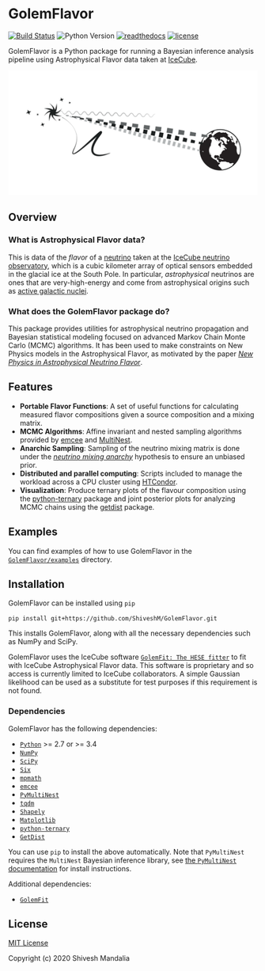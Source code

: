 # GolemFlavor

[![Build Status](https://api.travis-ci.org/ShiveshM/GolemFlavor.svg?branch=master)](https://travis-ci.org/ShiveshM/GolemFlavor)
![Python Version](https://img.shields.io/badge/python-2.7+|3.4+-blue.svg)
[![readthedocs](https://readthedocs.org/projects/golemflavor/badge/?version=latest)](https://golemflavor.readthedocs.io/)
[![license](https://img.shields.io/github/license/ShiveshM/GolemFlavor 'license')](https://github.com/ShiveshM/GolemFlavor/blob/master/LICENSE)

GolemFlavor is a Python package for running a Bayesian inference analysis
pipeline using Astrophysical Flavor data taken at
[IceCube](https://icecube.wisc.edu/).

![GolemFlavor Logo](docs/source/_static/logo.png)

## Overview

### What is Astrophysical Flavor data?
This is data of the *flavor* of a
[neutrino](https://icecube.wisc.edu/outreach/neutrinos) taken at the [IceCube
neutrino observatory](https://icecube.wisc.edu/), which is a cubic kilometer
array of optical sensors embedded in the glacial ice at the South Pole. In
particular, *astrophysical* neutrinos are ones that are very-high-energy and
come from astrophysical origins such as [active galactic
nuclei](https://doi.org/10.1126/science.aat2890).
<!-- For more on the physics behind neutrinos see [here](https://shivesh.org/research/). -->

### What does the GolemFlavor package do?
This package provides utilities for astrophysical neutrino propagation and
Bayesian statistical modeling focused on advanced Markov Chain Monte Carlo
(MCMC) algorithms. It has been used to make constraints on New Physics models
in the Astrophysical Flavor, as motivated by the paper [*New Physics in
Astrophysical Neutrino
Flavor*](https://doi.org/10.1103/PhysRevLett.115.161303).
<!-- For more information on the statistical modeling see [here](https://shivesh.org/research/#bayesian-inference). -->

## Features
* **Portable Flavor Functions**: A set of useful functions for calculating
    measured flavor compositions given a source composition and a mixing
    matrix.
* **MCMC Algorithms**: Affine invariant and nested sampling algorithms provided
    by [emcee](https://emcee.readthedocs.io/) and
    [MultiNest](https://doi.org/10.1111/j.1365-2966.2009.14548.x).
* **Anarchic Sampling**: Sampling of the neutrino mixing matrix is done
    under the [*neutrino mixing
    anarchy*](https://doi.org/10.1016/j.physletb.2003.08.045) hypothesis to
    ensure an unbiased prior.
* **Distributed and parallel computing**: Scripts included to manage the
    workload across a CPU cluster using
    [HTCondor](https://research.cs.wisc.edu/htcondor/).
* **Visualization**: Produce ternary plots of the flavour composition using the
    [python-ternary](https://zenodo.org/badge/latestdoi/19505/marcharper/python-ternary)
    package and joint posterior plots for analyzing MCMC chains using the
    [getdist](https://getdist.readthedocs.io/en/latest/) package.

## Examples
You can find examples of how to use GolemFlavor in the
[`GolemFlavor/examples`](examples) directory.
<!-- For examples on how to distribute jobs across a CPU cluster see the -->
<!-- [`GolemFlavor/submitter`](submitter) directory. -->

<!--
## Documentation
The documentation for GolemFlavor can be found at TODO.
-->

## Installation
GolemFlavor can be installed using `pip`
```
pip install git+https://github.com/ShiveshM/GolemFlavor.git
```
This installs GolemFlavor, along with all the necessary dependencies such as
NumPy and SciPy.

GolemFlavor uses the IceCube software [`GolemFit: The HESE
fitter`](https://github.com/IceCubeOpenSource/GolemFit) to fit with IceCube
Astrophysical Flavor data. This software is proprietary and so access is
currently limited to IceCube collaborators. A simple Gaussian likelihood can be
used as a substitute for test purposes if this requirement is not found.

### Dependencies

GolemFlavor has the following dependencies:
* [`Python`](https://www.python.org/) >= 2.7 or >= 3.4
* [`NumPy`](http://www.numpy.org/)
* [`SciPy`](https://www.scipy.org/)
* [`Six`](https://six.readthedocs.io/)
* [`mpmath`](http://mpmath.org/)
* [`emcee`](https://emcee.readthedocs.io/en/stable/)
* [`PyMultiNest`](https://johannesbuchner.github.io/PyMultiNest/)
* [`tqdm`](https://tqdm.github.io/)
* [`Shapely`](https://shapely.readthedocs.io/en/latest/manual.html)
* [`Matplotlib`](https://matplotlib.org/)
* [`python-ternary`](https://github.com/marcharper/python-ternary)
* [`GetDist`](https://getdist.readthedocs.io/en/latest/)

You can use `pip` to install the above automatically. Note that `PyMultiNest`
requires the `MultiNest` Bayesian inference library, see [the `PyMultiNest`
documentation](https://johannesbuchner.github.io/PyMultiNest/install.html#prerequisites-for-building-the-libraries)
for install instructions.

Additional dependencies:
* [`GolemFit`](https://github.com/IceCubeOpenSource/GolemFit)

## License

[MIT License](LICENSE)

Copyright (c) 2020 Shivesh Mandalia
